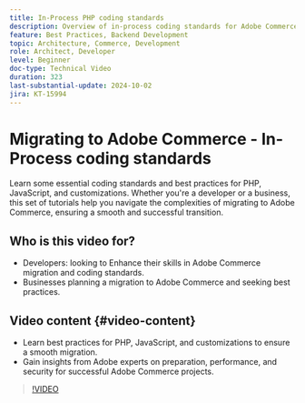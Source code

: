 ```yaml
---
title: In-Process PHP coding standards
description: Overview of in-process coding standards for Adobe Commerce migration, covering PHP, JavaScript, and best practices for customizations.
feature: Best Practices, Backend Development
topic: Architecture, Commerce, Development
role: Architect, Developer
level: Beginner
doc-type: Technical Video
duration: 323
last-substantial-update: 2024-10-02
jira: KT-15994
---
```


# Migrating to Adobe Commerce - In-Process coding standards

Learn some essential coding standards and best practices for PHP, JavaScript, and customizations. Whether you're a developer or a business, this set of tutorials help you navigate the complexities of migrating to Adobe Commerce, ensuring a smooth and successful transition.

## Who is this video for?

* Developers: looking to Enhance their skills in Adobe Commerce migration and coding standards.
* Businesses planning a migration to Adobe Commerce and seeking best practices.

## Video content {#video-content}

* Learn best practices for PHP, JavaScript, and customizations to ensure a smooth migration.
* Gain insights from Adobe experts on preparation, performance, and security for successful Adobe Commerce projects.

>[!VIDEO](https://video.tv.adobe.com/v/3434857?learn=on)
